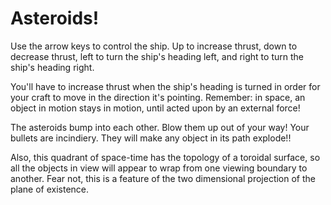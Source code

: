 # Asteroids!

Use the arrow keys to control the ship. Up to increase thrust, down to decrease thrust,
left to turn the ship's heading left, and right to turn the ship's heading right.

You'll have to increase thrust when the ship's heading is turned in order for your craft
to move in the direction it's pointing. Remember: in space, an object in motion stays in motion,
until acted upon by an external force!

The asteroids bump into each other. Blow them up out of your way! Your bullets are incindiery.
They will make any object in its path explode!!

Also, this quadrant of space-time has the topology of a toroidal surface, so all the objects  in view
will appear to wrap from one viewing boundary to another. Fear not, this is a feature of the two dimensional 
projection of the plane of existence.
